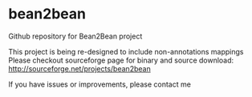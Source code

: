 bean2bean
=========

Github repository for Bean2Bean project

This project is being re-designed to include non-annotations mappings  
Please checkout sourceforge page for binary and source download: http://sourceforge.net/projects/bean2bean  
  
If you have issues or improvements, please contact me
